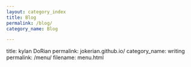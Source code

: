 ```yaml
---
layout: category_index
title: Blog
permalink: /blog/
category_name: Blog

---
```

title: kylan DoRian
permalink: jokerian.github.io/
category_name: writing
permalink: /menu/
filename: menu.html

